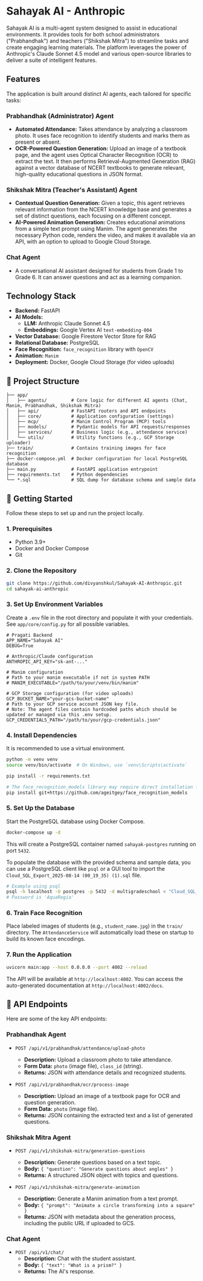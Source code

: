 # Sahayak AI - Anthropic

Sahayak AI is a multi-agent system designed to assist in educational environments. It provides tools for both school administrators ("Prabhandhak") and teachers ("Shikshak Mitra") to streamline tasks and create engaging learning materials. The platform leverages the power of Anthropic's Claude Sonnet 4.5 model and various open-source libraries to deliver a suite of intelligent features.

## Features

The application is built around distinct AI agents, each tailored for specific tasks:

### Prabhandhak (Administrator) Agent

- **Automated Attendance:** Takes attendance by analyzing a classroom photo. It uses face recognition to identify students and marks them as present or absent.
- **OCR-Powered Question Generation:** Upload an image of a textbook page, and the agent uses Optical Character Recognition (OCR) to extract the text. It then performs Retrieval-Augmented Generation (RAG) against a vector database of NCERT textbooks to generate relevant, high-quality educational questions in JSON format.

### Shikshak Mitra (Teacher's Assistant) Agent

- **Contextual Question Generation:** Given a topic, this agent retrieves relevant information from the NCERT knowledge base and generates a set of distinct questions, each focusing on a different concept.
- **AI-Powered Animation Generation:** Creates educational animations from a simple text prompt using Manim. The agent generates the necessary Python code, renders the video, and makes it available via an API, with an option to upload to Google Cloud Storage.

### Chat Agent

- A conversational AI assistant designed for students from Grade 1 to Grade 6. It can answer questions and act as a learning companion.

## Technology Stack

- **Backend:** FastAPI
- **AI Models:**
  - **LLM:** Anthropic Claude Sonnet 4.5
  - **Embeddings:** Google Vertex AI `text-embedding-004`
- **Vector Database:** Google Firestore Vector Store for RAG
- **Relational Database:** PostgreSQL
- **Face Recognition:** `face_recognition` library with `OpenCV`
- **Animation:** `Manim`
- **Deployment:** Docker, Google Cloud Storage (for video uploads)

## 📂 Project Structure

```
├── app/
│   ├── agents/         # Core logic for different AI agents (Chat, Manim, Prabhandhak, Shikshak Mitra)
│   ├── api/            # FastAPI routers and API endpoints
│   ├── core/           # Application configuration (settings)
│   ├── mcp/            # Manim Control Program (MCP) tools
│   ├── models/         # Pydantic models for API requests/responses
│   ├── services/       # Business logic (e.g., attendance service)
│   └── utils/          # Utility functions (e.g., GCP Storage uploader)
├── train/              # Contains training images for face recognition
├── docker-compose.yml  # Docker configuration for local PostgreSQL database
├── main.py             # FastAPI application entrypoint
├── requirements.txt    # Python dependencies
└── *.sql               # SQL dump for database schema and sample data
```

## 🚀 Getting Started

Follow these steps to set up and run the project locally.

### 1. Prerequisites

- Python 3.9+
- Docker and Docker Compose
- Git

### 2. Clone the Repository

```bash
git clone https://github.com/divyanshkul/Sahayak-AI-Anthropic.git
cd sahayak-ai-anthropic
```

### 3. Set Up Environment Variables

Create a `.env` file in the root directory and populate it with your credentials. See `app/core/config.py` for all possible variables.

```env
# Pragati Backend
APP_NAME="Sahayak AI"
DEBUG=True

# Anthropic/Claude configuration
ANTHROPIC_API_KEY="sk-ant-..."

# Manim configuration
# Path to your manim executable if not in system PATH
# MANIM_EXECUTABLE="/path/to/your/venv/bin/manim"

# GCP Storage configuration (for video uploads)
GCP_BUCKET_NAME="your-gcs-bucket-name"
# Path to your GCP service account JSON key file.
# Note: The agent files contain hardcoded paths which should be updated or managed via this .env setup.
GCP_CREDENTIALS_PATH="/path/to/your/gcp-credentials.json"
```

### 4. Install Dependencies

It is recommended to use a virtual environment.

```bash
python -m venv venv
source venv/bin/activate  # On Windows, use `venv\Scripts\activate`

pip install -r requirements.txt

# The face_recognition_models library may require direct installation from GitHub
pip install git+https://github.com/ageitgey/face_recognition_models
```

### 5. Set Up the Database

Start the PostgreSQL database using Docker Compose.

```bash
docker-compose up -d
```

This will create a PostgreSQL container named `sahayak-postgres` running on port `5432`.

To populate the database with the provided schema and sample data, you can use a PostgreSQL client like `psql` or a GUI tool to import the `Cloud_SQL_Export_2025-08-14 (00_19_35) (1).sql` file.

```bash
# Example using psql
psql -h localhost -U postgres -p 5432 -d multigradeschool < "Cloud_SQL_Export_2025-08-14 (00_19_35) (1).sql"
# Password is 'AquaRegia'
```

### 6. Train Face Recognition

Place labeled images of students (e.g., `student_name.jpg`) in the `train/` directory. The `AttendanceService` will automatically load these on startup to build its known face encodings.

### 7. Run the Application

```bash
uvicorn main:app --host 0.0.0.0 --port 4002 --reload
```

The API will be available at `http://localhost:4002`. You can access the auto-generated documentation at `http://localhost:4002/docs`.

## 📖 API Endpoints

Here are some of the key API endpoints:

### Prabhandhak Agent

- `POST /api/v1/prabhandhak/attendance/upload-photo`

  - **Description:** Upload a classroom photo to take attendance.
  - **Form Data:** `photo` (image file), `class_id` (string).
  - **Returns:** JSON with attendance details and recognized students.

- `POST /api/v1/prabhandhak/ocr/process-image`
  - **Description:** Upload an image of a textbook page for OCR and question generation.
  - **Form Data:** `photo` (image file).
  - **Returns:** JSON containing the extracted text and a list of generated questions.

### Shikshak Mitra Agent

- `POST /api/v1/shikshak-mitra/generation-questions`

  - **Description:** Generate questions based on a text topic.
  - **Body:** `{ "question": "Generate questions about angles" }`
  - **Returns:** A structured JSON object with topics and questions.

- `POST /api/v1/shikshak-mitra/generate-animation`
  - **Description:** Generate a Manim animation from a text prompt.
  - **Body:** `{ "prompt": "Animate a circle transforming into a square" }`
  - **Returns:** JSON with metadata about the generation process, including the public URL if uploaded to GCS.

### Chat Agent

- `POST /api/v1/chat/`
  - **Description:** Chat with the student assistant.
  - **Body:** `{ "text": "What is a prism?" }`
  - **Returns:** The AI's response.
